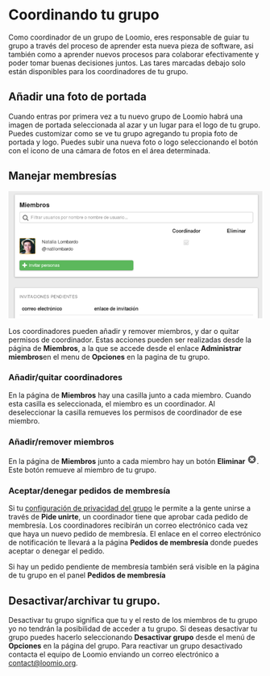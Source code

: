 # Coordinando tu grupo

Como coordinador de un grupo de Loomio, eres responsable de guiar tu grupo a través del proceso de aprender esta nueva pieza de software, asi también como a aprender nuevos procesos para colaborar efectivamente y poder tomar buenas decisiones juntos. Las tares marcadas debajo solo están disponibles para los coordinadores de tu grupo.

## Añadir una foto de portada

Cuando entras por primera vez a tu nuevo grupo de Loomio habrá una imagen de portada seleccionada al azar y un lugar para el logo de tu grupo. Puedes customizar como se ve tu grupo agregando tu propia foto de portada y logo. Puedes subir una nueva foto o logo seleccionando el botón con el icono de una cámara de fotos en el área determinada.

## Manejar membresías

<img class="screenshot" alt="Managing membership page" src="members_page.png" />

Los coordinadores pueden añadir y remover miembros, y dar o quitar permisos de coordinador. Estas acciones pueden ser realizadas desde la página de **Miembros**, a la que se accede desde el enlace **Administrar miembros**en el menu de **Opciones** en la pagina de tu grupo.

### Añadir/quitar coordinadores

En la página de **Miembros** hay una casilla junto a cada miembro. Cuando esta casilla es seleccionada, el miembro es un coordinador. Al deseleccionar la casilla remueves los permisos de coordinador de ese miembro.

### Añadir/remover miembros

En la página de **Miembros** junto a cada miembro hay un botón **Eliminar** ![Remove member button](remove_button.png). Este botón remueve al miembro de tu grupo.

### Aceptar/denegar pedidos de membresía

Si tu [configuración de privacidad del grupo](group_settings.html#group-privacy) le permite a la gente unirse a través de **Pide unirte**, un coordinador tiene que aprobar cada pedido de membresía. Los coordinadores recibirán un correo electrónico cada vez que haya un nuevo pedido de membresía. El enlace en el correo electrónico de notificación te llevará a la página **Pedidos de membresía** donde puedes aceptar o denegar el pedido.   

Si hay un pedido pendiente de membresía también será visible en la página de tu grupo en el panel **Pedidos de membresía**

## Desactivar/archivar tu grupo.

Desactivar tu grupo significa que tu y el resto de los miembros de tu grupo yo no tendrán la posibilidad de acceder a tu grupo. Si deseas desactivar tu grupo puedes hacerlo seleccionando **Desactivar grupo** desde el menú de **Opciones** en la página del grupo. Para reactivar un grupo desactivado contacta el equipo de Loomio enviando un correo electrónico a [contact@loomio.org](mailto:contact@loomio.org).
